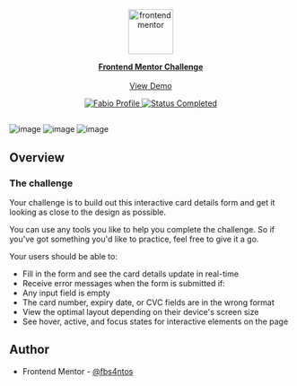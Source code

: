 <div id="top"></div>

<div align="center">

  <img src="https://www.frontendmentor.io/static/images/logo-mobile.svg" alt="frontendmentor" width="80">

  <p align="center">
    <a href="https://www.frontendmentor.io/challenges/multistep-form-YVAnSdqQBJ"><strong>Frontend Mentor Challenge</strong></a>
    <br />
    <br />
    <a href="https://fabioaes.github.io/multi-step-form/">View Demo</a>
  </p>
</div>

<!-- Bagdes -->
<div align="center">
  <!-- Profile -->
  <a href="https://www.frontendmentor.io/profile/fbs4ntos">
    <img src="https://img.shields.io/badge/Profile-Fabio%20Santos-07043B?style=for-the-badge&logo=frontendmentor" alt="Fabio Profile">
  </a>
  <!-- Status -->
  <a href="#">
    <img src="https://img.shields.io/badge/Status-Completed-brightgreen?style=for-the-badge" alt="Status Completed">
  </a>
</div>

##


![image](https://user-images.githubusercontent.com/101347552/212445043-45816181-f281-4f95-9578-2e03baf714bb.png)
![image](https://user-images.githubusercontent.com/101347552/212445083-568bcea6-9a01-42f8-9ad6-93bfa30cc6c8.png)
![image](https://user-images.githubusercontent.com/101347552/212445113-872e8f81-c272-4c31-a8a0-f64bc9a0f36c.png)




## Overview

### The challenge

Your challenge is to build out this interactive card details form and get it looking as close to the design as possible.

You can use any tools you like to help you complete the challenge. So if you've got something you'd like to practice, feel free to give it a go.

Your users should be able to:

- Fill in the form and see the card details update in real-time
- Receive error messages when the form is submitted if:
- Any input field is empty
- The card number, expiry date, or CVC fields are in the wrong format
- View the optimal layout depending on their device's screen size
- See hover, active, and focus states for interactive elements on the page


## Author

- Frontend Mentor - [@fbs4ntos](https://www.frontendmentor.io/profile/fbs4ntos)
